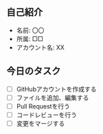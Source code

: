 ## 自己紹介
- 名前: 〇〇
- 所属: □□
- アカウント名: XX

## 今日のタスク
- [ ] GitHubアカウントを作成する
- [ ] ファイルを追加、編集する
- [ ] Pull Requestを行う
- [ ] コードレビューを行う
- [ ] 変更をマージする
